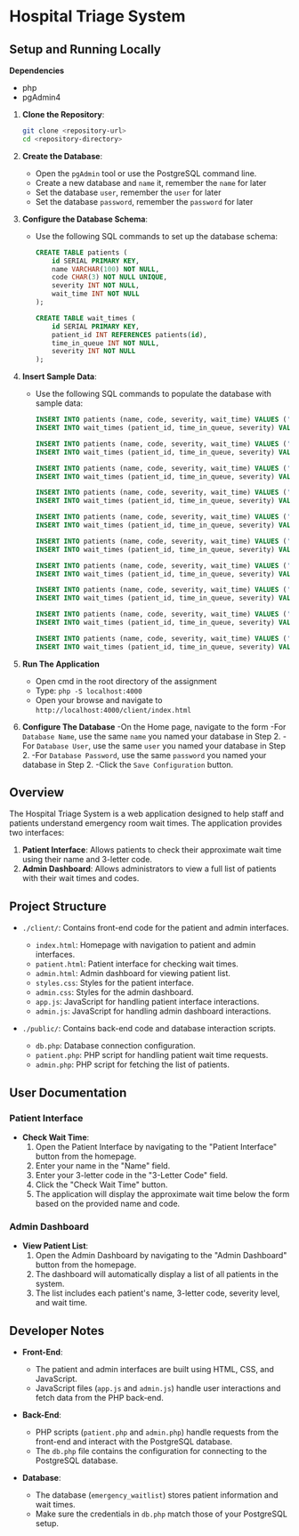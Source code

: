 # Hospital Triage System

## Setup and Running Locally

**Dependencies**
- php
- pgAdmin4

1. **Clone the Repository**: 
   ```bash
   git clone <repository-url>
   cd <repository-directory>

2. **Create the Database**:
   - Open the `pgAdmin` tool or use the PostgreSQL command line.
   - Create a new database and `name` it, remember the `name` for later
   - Set the database `user`, remember the `user` for later
   - Set the database `password`, remember the `password` for later

3. **Configure the Database Schema**:
   - Use the following SQL commands to set up the database schema:
     ```sql
     CREATE TABLE patients (
         id SERIAL PRIMARY KEY,
         name VARCHAR(100) NOT NULL,
         code CHAR(3) NOT NULL UNIQUE,
         severity INT NOT NULL,
         wait_time INT NOT NULL
     );

     CREATE TABLE wait_times (
         id SERIAL PRIMARY KEY,
         patient_id INT REFERENCES patients(id),
         time_in_queue INT NOT NULL,
         severity INT NOT NULL
     );
     ```

4. **Insert Sample Data**:
   - Use the following SQL commands to populate the database with sample data:
     ```sql
     INSERT INTO patients (name, code, severity, wait_time) VALUES ('John Doe', 'JD1', 2, 30);
     INSERT INTO wait_times (patient_id, time_in_queue, severity) VALUES (1, 30, 2);

     INSERT INTO patients (name, code, severity, wait_time) VALUES ('Jane Smith', 'JS2', 3, 45);
     INSERT INTO wait_times (patient_id, time_in_queue, severity) VALUES (2, 45, 3);

     INSERT INTO patients (name, code, severity, wait_time) VALUES ('Alice Johnson', 'AJ3', 1, 15);
     INSERT INTO wait_times (patient_id, time_in_queue, severity) VALUES (3, 15, 1);

     INSERT INTO patients (name, code, severity, wait_time) VALUES ('Bob Brown', 'BB4', 2, 25);
     INSERT INTO wait_times (patient_id, time_in_queue, severity) VALUES (4, 25, 2);

     INSERT INTO patients (name, code, severity, wait_time) VALUES ('Charlie Davis', 'CD5', 3, 50);
     INSERT INTO wait_times (patient_id, time_in_queue, severity) VALUES (5, 50, 3);

     INSERT INTO patients (name, code, severity, wait_time) VALUES ('Dana White', 'DW6', 1, 10);
     INSERT INTO wait_times (patient_id, time_in_queue, severity) VALUES (6, 10, 1);

     INSERT INTO patients (name, code, severity, wait_time) VALUES ('Eve Black', 'EB7', 2, 35);
     INSERT INTO wait_times (patient_id, time_in_queue, severity) VALUES (7, 35, 2);

     INSERT INTO patients (name, code, severity, wait_time) VALUES ('Frank Green', 'FG8', 3, 55);
     INSERT INTO wait_times (patient_id, time_in_queue, severity) VALUES (8, 55, 3);

     INSERT INTO patients (name, code, severity, wait_time) VALUES ('Grace Harris', 'GH9', 1, 20);
     INSERT INTO wait_times (patient_id, time_in_queue, severity) VALUES (9, 20, 1);

     INSERT INTO patients (name, code, severity, wait_time) VALUES ('Hank Wilson', 'HW0', 2, 40);
     INSERT INTO wait_times (patient_id, time_in_queue, severity) VALUES (10, 40, 2);
     ```
5. **Run The Application**
    - Open cmd in the root directory of the assignment
    - Type: `php -S localhost:4000`
    - Open your browse and navigate to `http://localhost:4000/client/index.html`

6. **Configure The Database**
    -On the Home page, navigate to the form
    -For `Database Name`, use the same `name` you named your database in Step 2.
    -For `Database User`, use the same `user` you named your database in Step 2.
    -For `Database Password`, use the same `password` you named your database in Step 2.
    -Click the `Save Configuration` button.

## Overview

The Hospital Triage System is a web application designed to help staff and patients understand emergency room wait times. The application provides two interfaces:
1. **Patient Interface**: Allows patients to check their approximate wait time using their name and 3-letter code.
2. **Admin Dashboard**: Allows administrators to view a full list of patients with their wait times and codes.

## Project Structure

- `./client/`: Contains front-end code for the patient and admin interfaces.
  - `index.html`: Homepage with navigation to patient and admin interfaces.
  - `patient.html`: Patient interface for checking wait times.
  - `admin.html`: Admin dashboard for viewing patient list.
  - `styles.css`: Styles for the patient interface.
  - `admin.css`: Styles for the admin dashboard.
  - `app.js`: JavaScript for handling patient interface interactions.
  - `admin.js`: JavaScript for handling admin dashboard interactions.

- `./public/`: Contains back-end code and database interaction scripts.
  - `db.php`: Database connection configuration.
  - `patient.php`: PHP script for handling patient wait time requests.
  - `admin.php`: PHP script for fetching the list of patients.

## User Documentation

### Patient Interface

- **Check Wait Time**:
  1. Open the Patient Interface by navigating to the "Patient Interface" button from the homepage.
  2. Enter your name in the "Name" field.
  3. Enter your 3-letter code in the "3-Letter Code" field.
  4. Click the "Check Wait Time" button.
  5. The application will display the approximate wait time below the form based on the provided name and code.

### Admin Dashboard

- **View Patient List**:
  1. Open the Admin Dashboard by navigating to the "Admin Dashboard" button from the homepage.
  2. The dashboard will automatically display a list of all patients in the system.
  3. The list includes each patient's name, 3-letter code, severity level, and wait time.

## Developer Notes

- **Front-End**:
  - The patient and admin interfaces are built using HTML, CSS, and JavaScript.
  - JavaScript files (`app.js` and `admin.js`) handle user interactions and fetch data from the PHP back-end.

- **Back-End**:
  - PHP scripts (`patient.php` and `admin.php`) handle requests from the front-end and interact with the PostgreSQL database.
  - The `db.php` file contains the configuration for connecting to the PostgreSQL database.

- **Database**:
  - The database (`emergency_waitlist`) stores patient information and wait times.
  - Make sure the credentials in `db.php` match those of your PostgreSQL setup.
